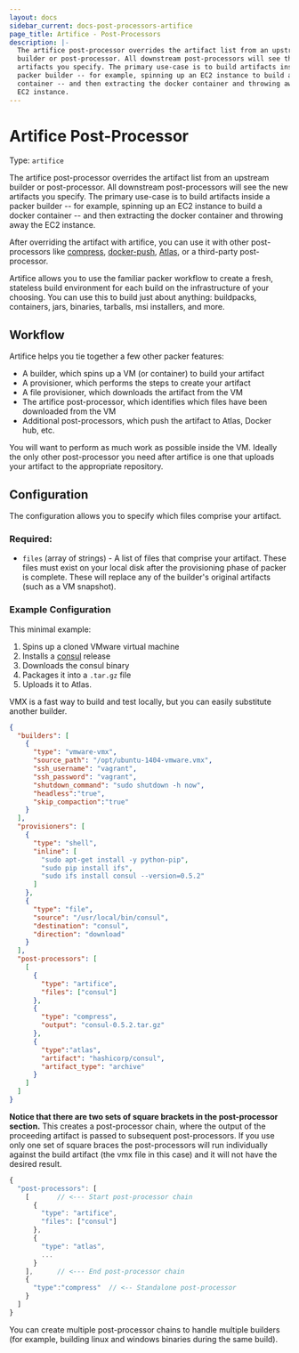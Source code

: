 ```yaml
---
layout: docs
sidebar_current: docs-post-processors-artifice
page_title: Artifice - Post-Processors
description: |-
  The artifice post-processor overrides the artifact list from an upstream
  builder or post-processor. All downstream post-processors will see the new
  artifacts you specify. The primary use-case is to build artifacts inside a
  packer builder -- for example, spinning up an EC2 instance to build a docker
  container -- and then extracting the docker container and throwing away the
  EC2 instance.
---
```


# Artifice Post-Processor

Type: `artifice`

The artifice post-processor overrides the artifact list from an upstream builder
or post-processor. All downstream post-processors will see the new artifacts you
specify. The primary use-case is to build artifacts inside a packer builder --
for example, spinning up an EC2 instance to build a docker container -- and then
extracting the docker container and throwing away the EC2 instance.

After overriding the artifact with artifice, you can use it with other
post-processors like
[compress](https://www.packer.io/docs/post-processors/compress.html),
[docker-push](https://www.packer.io/docs/post-processors/docker-push.html),
[Atlas](https://www.packer.io/docs/post-processors/atlas.html), or a third-party
post-processor.

Artifice allows you to use the familiar packer workflow to create a fresh,
stateless build environment for each build on the infrastructure of your
choosing. You can use this to build just about anything: buildpacks, containers,
jars, binaries, tarballs, msi installers, and more.

## Workflow

Artifice helps you tie together a few other packer features:

- A builder, which spins up a VM (or container) to build your artifact
- A provisioner, which performs the steps to create your artifact
- A file provisioner, which downloads the artifact from the VM
- The artifice post-processor, which identifies which files have been
    downloaded from the VM
- Additional post-processors, which push the artifact to Atlas, Docker
    hub, etc.

You will want to perform as much work as possible inside the VM. Ideally the
only other post-processor you need after artifice is one that uploads your
artifact to the appropriate repository.

## Configuration

The configuration allows you to specify which files comprise your artifact.

### Required:

- `files` (array of strings) - A list of files that comprise your artifact.
    These files must exist on your local disk after the provisioning phase of
    packer is complete. These will replace any of the builder's original
    artifacts (such as a VM snapshot).

### Example Configuration

This minimal example:

1. Spins up a cloned VMware virtual machine
1. Installs a [consul](https://www.consul.io/) release
1. Downloads the consul binary
1. Packages it into a `.tar.gz` file
1. Uploads it to Atlas.

VMX is a fast way to build and test locally, but you can easily substitute
another builder.

```json
{
  "builders": [
    {
      "type": "vmware-vmx",
      "source_path": "/opt/ubuntu-1404-vmware.vmx",
      "ssh_username": "vagrant",
      "ssh_password": "vagrant",
      "shutdown_command": "sudo shutdown -h now",
      "headless":"true",
      "skip_compaction":"true"
    }
  ],
  "provisioners": [
    {
      "type": "shell",
      "inline": [
        "sudo apt-get install -y python-pip",
        "sudo pip install ifs",
        "sudo ifs install consul --version=0.5.2"
      ]
    },
    {
      "type": "file",
      "source": "/usr/local/bin/consul",
      "destination": "consul",
      "direction": "download"
    }
  ],
  "post-processors": [
    [
      {
        "type": "artifice",
        "files": ["consul"]
      },
      {
        "type": "compress",
        "output": "consul-0.5.2.tar.gz"
      },
      {
        "type":"atlas",
        "artifact": "hashicorp/consul",
        "artifact_type": "archive"
      }
    ]
  ]
}
```

**Notice that there are two sets of square brackets in the post-processor
section.** This creates a post-processor chain, where the output of the
proceeding artifact is passed to subsequent post-processors. If you use only one
set of square braces the post-processors will run individually against the build
artifact (the vmx file in this case) and it will not have the desired result.

```javascript
{
  "post-processors": [
    [       // <--- Start post-processor chain
      {
        "type": "artifice",
        "files": ["consul"]
      },
      {
        "type": "atlas",
        ...
      }
    ],      // <--- End post-processor chain
    {
      "type":"compress"  // <-- Standalone post-processor
    }
  ]
}
```

You can create multiple post-processor chains to handle multiple builders (for
example, building linux and windows binaries during the same build).
